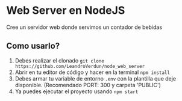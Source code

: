 # Web Server en NodeJS

Cree un servidor web donde servimos un contador de bebidas

## Como usarlo?

1. Debes realizar el clonado `git clone https://github.com/LeandroVerdun/node_web_server`
2.  Abrir en tu editor de código y hacer en la terminal `npm install`
3.  Debes armar tu variable de entorno `.env` con la plantilla que deje disponible. (Recomendado PORT: 300 y carpeta 'PUBLIC')
4. Ya puedes ejecutar el proyecto usando `npm start`